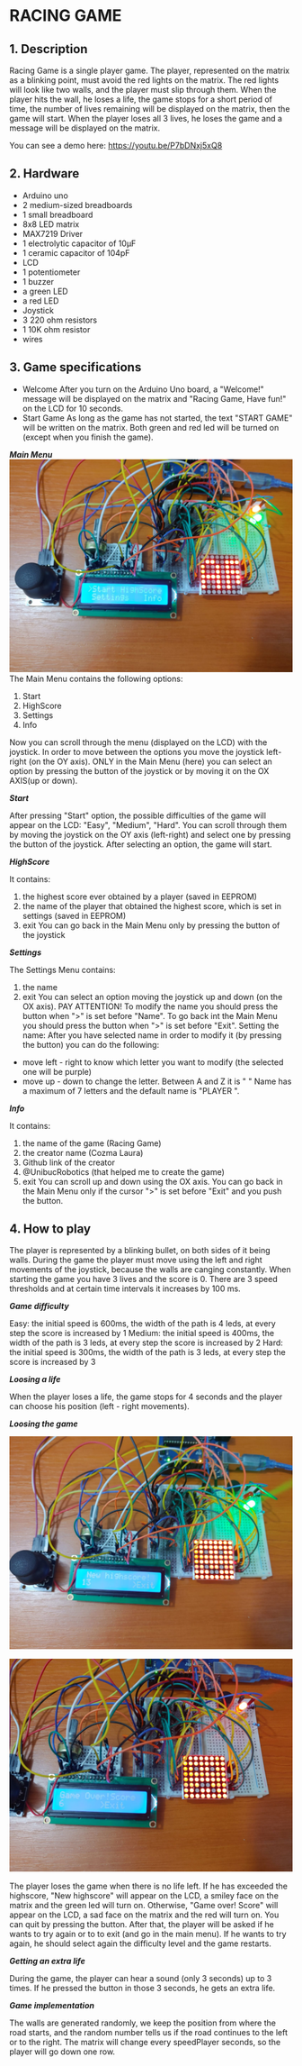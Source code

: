 # RACING GAME

## **1. Description**

Racing Game is a single player game. The player, represented on the matrix as a blinking point, must avoid the red lights on the matrix. The red lights will look like two walls, and the player must slip through them. When the player hits the wall, he loses a life, the game stops for a short period of time, the number of lives remaining will be displayed on the matrix, then the game will start. When the player loses all 3 lives, he loses the game and a message will be displayed on the matrix.

You can see a demo here: https://youtu.be/P7bDNxj5xQ8

## **2. Hardware**
- Arduino uno
- 2 medium-sized breadboards
- 1 small breadboard
- 8x8 LED matrix
- MAX7219 Driver
- 1 electrolytic capacitor of 10μF
- 1 ceramic capacitor of 104pF
- LCD
- 1 potentiometer
- 1 buzzer
- a green LED
- a red LED
- Joystick
- 3 220 ohm resistors
- 1 10K ohm resistor
- wires

## **3. Game specifications**
 - Welcome
 After you turn on the Arduino Uno board, a "Welcome!" message will be displayed on the matrix and "Racing Game, Have fun!" on the LCD for 10 seconds.
 - Start Game
As long as the game has not started, the text "START GAME" will be written on the matrix. Both green and red led will be turned on (except when you finish the game).

 ***Main Menu***
 ![Main Menu Image](mainMenu.jpeg)
 The Main Menu contains the following options:
  1. Start
  2. HighScore
  3. Settings
  4. Info
  
  Now you can scroll through the menu (displayed on the LCD) with the joystick. In order to move between the options you move the joystick left-right (on the OY axis). ONLY in the Main Menu (here) you can select an option by pressing the button of the joystick or by moving it on the OX AXIS(up or down). 
  
  ***Start***
  
  After pressing "Start" option, the possible difficulties of the game will appear on the LCD: "Easy", "Medium", "Hard". You can scroll through them by moving the joystick on the OY axis (left-right) and select one by pressing the button of the joystick. After selecting an option, the game will start. 
 
 
  ***HighScore***
  
  It contains:
  1. the highest score ever obtained by a player (saved in EEPROM)
  2. the name of the player that obtained the highest score, which is set in settings (saved in EEPROM)
  3. exit
  You can go back in the Main Menu only by pressing the button of the joystick
  
  ***Settings***
  
  The Settings Menu contains:
  1. the name 
  2. exit
  You can select an option moving the joystick up and down (on the OX axis). PAY ATTENTION! To modify the name you should press the button when ">" is set before "Name". To go back int the Main Menu you should press the button  when ">" is set before "Exit".
  Setting the name:
  After you have selected name in order to modify it (by pressing the button) you can do the following:
  - move left - right to know which letter you want to modify (the selected one will be purple)
  - move up - down to change the letter. Between A and Z it is " "
   Name has a maximum of 7 letters and the default name is "PLAYER ".
  
  ***Info***
  
  It contains:
  1. the name of the game (Racing Game)
  2. the creator name (Cozma Laura)
  3. Github link of the creator
  4. @UnibucRobotics (that helped me to create the game)
  5. exit
  You can scroll up and down using the OX axis. You can go back in the Main Menu only if the cursor ">" is set before "Exit" and you push the button.
  
  ## **4. How to play**
  
The player is represented by a blinking bullet, on both sides of it being walls. During the game the player must move using the left and right movements of the joystick, because the walls are canging constantly. When starting the game you have 3 lives and the score is 0. There are 3 speed thresholds and at certain time intervals it increases by 100 ms. 

***Game difficulty***

Easy: the initial speed is 600ms, the width of the path is 4 leds, at every step the score is increased by 1
Medium: the initial speed is 400ms, the width of the path is 3 leds, at every step the score is increased by 2
Hard: the initial speed is 300ms, the width of the path is 3 leds, at every step the score is increased by 3

***Loosing a life***

When the player loses a life, the game stops for 4 seconds and the player can choose his position (left - right movements).

***Loosing the game***

![New Highscore Image](newHighscore.jpeg)

![Finished Game Without a new highscore Image](noNewHighscore.jpeg)

The player loses the game when there is no life left. If he has exceeded the highscore, "New highscore" will appear on the LCD, a smiley face on the matrix and the green led will turn on. Otherwise, "Game over! Score" will appear on the LCD, a sad face on the matrix and the red will turn on. You can quit by pressing the button. After that, the player will be asked if he wants to try again or to to exit (and go in the main menu). If he wants to try again, he should select again the difficulty level and the game restarts.

***Getting an extra life***

During the game, the player can hear a sound (only 3 seconds) up to 3 times. If he pressed the button in those 3 seconds, he gets an extra life.

***Game implementation***

The walls are generated randomly, we keep the position from where the road starts, and the random number tells us if the road continues to the left or to the right. The matrix will change every speedPlayer seconds, so the player will go down one row. 

